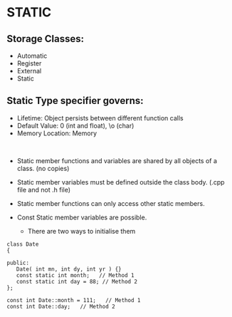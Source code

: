 # STATIC

## Storage Classes:
- Automatic
- Register
- External
- Static


## Static Type specifier governs:
- Lifetime: Object persists between different function calls
- Default Value: 0 (int and float), \o (char)
- Memory Location: Memory

</br>

- Static member functions and variables are shared by all objects of a class. (no copies)
- Static member variables must be defined outside the class body. (.cpp file and not .h file)
- Static member functions can only access other static members.

- Const Static member variables are possible.
    - There are two ways to initialise them

```
class Date
{

public:
   Date( int mn, int dy, int yr ) {}
   const static int month;   // Method 1
   const static int day = 88; // Method 2
};

const int Date::month = 111;   // Method 1
const int Date::day;   // Method 2
```


